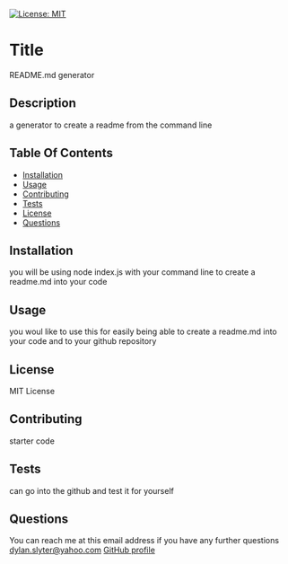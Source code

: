 
  [![License: MIT](https://img.shields.io/badge/License-MIT-yellow.svg)](https://opensource.org/licenses/MIT)
  # Title
  README.md generator

  ## Description
  a generator to create a readme from the command line
  
  ## Table Of Contents
  - [Installation](#installation)
  - [Usage](#usage)
  - [Contributing](#contributing)
  - [Tests](#tests)
  - [License](#license)
  - [Questions](#questions)
  ## Installation
  you will be using node index.js with your command line to create a readme.md into your code

  ## Usage
  you woul like to use this for easily being able to create a readme.md into your code and to your github repository

  ## License
  MIT License

  ## Contributing
  starter code 

  ## Tests
  can go into the github and test it for yourself 

  ## Questions
  You can reach me at this email address if you have any further questions dylan.slyter@yahoo.com
  [GitHub profile](https://GitHub.com/DylanSlyter)
  